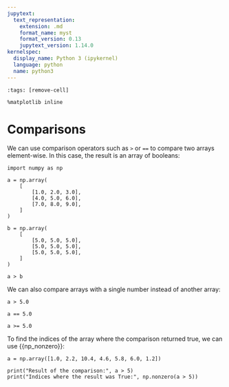 ```yaml
---
jupytext:
  text_representation:
    extension: .md
    format_name: myst
    format_version: 0.13
    jupytext_version: 1.14.0
kernelspec:
  display_name: Python 3 (ipykernel)
  language: python
  name: python3
---
```


```{code-cell} ipython3
:tags: [remove-cell]

%matplotlib inline
```

# Comparisons

We can use comparison operators such as `>` or `==` to compare two arrays element-wise. In this case, the result is an array of booleans:

```{code-cell} ipython3
import numpy as np

a = np.array(
    [
        [1.0, 2.0, 3.0],
        [4.0, 5.0, 6.0],
        [7.0, 8.0, 9.0],
    ]
)

b = np.array(
    [
        [5.0, 5.0, 5.0],
        [5.0, 5.0, 5.0],
        [5.0, 5.0, 5.0],
    ]
)

a > b
```


We can also compare arrays with a single number instead of another array:

```{code-cell} ipython3
a > 5.0
```

```{code-cell} ipython3
a == 5.0
```

```{code-cell} ipython3
a >= 5.0
```


To find the indices of the array where the comparison returned true, we can use {{np_nonzero}}:

```{code-cell}
a = np.array([1.0, 2.2, 10.4, 4.6, 5.8, 6.0, 1.2])

print("Result of the comparison:", a > 5)
print("Indices where the result was True:", np.nonzero(a > 5))
```
